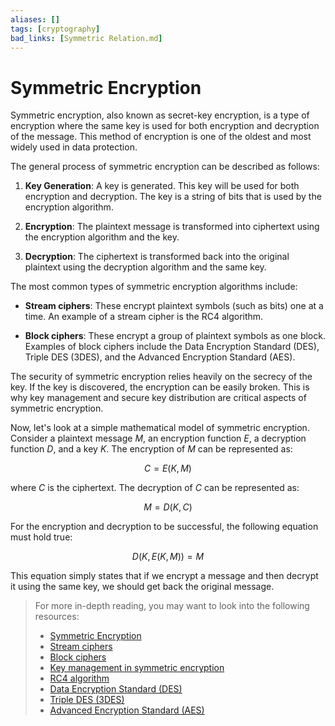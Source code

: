 ```yaml
---
aliases: []
tags: [cryptography]
bad_links: [Symmetric Relation.md]
---
```

# Symmetric Encryption

Symmetric encryption, also known as secret-key encryption, is a type of encryption where the same key is used for both encryption and decryption of the message. This method of encryption is one of the oldest and most widely used in data protection.

The general process of symmetric encryption can be described as follows:

1. **Key Generation**: A key is generated. This key will be used for both encryption and decryption. The key is a string of bits that is used by the encryption algorithm.

2. **Encryption**: The plaintext message is transformed into ciphertext using the encryption algorithm and the key.

3. **Decryption**: The ciphertext is transformed back into the original plaintext using the decryption algorithm and the same key.

The most common types of symmetric encryption algorithms include:

- **Stream ciphers**: These encrypt plaintext symbols (such as bits) one at a time. An example of a stream cipher is the RC4 algorithm.

- **Block ciphers**: These encrypt a group of plaintext symbols as one block. Examples of block ciphers include the Data Encryption Standard (DES), Triple DES (3DES), and the Advanced Encryption Standard (AES).

The security of symmetric encryption relies heavily on the secrecy of the key. If the key is discovered, the encryption can be easily broken. This is why key management and secure key distribution are critical aspects of symmetric encryption.

Now, let's look at a simple mathematical model of symmetric encryption. Consider a plaintext message $M$, an encryption function $E$, a decryption function $D$, and a key $K$. The encryption of $M$ can be represented as:

$$
C = E(K, M)
$$

where $C$ is the ciphertext. The decryption of $C$ can be represented as:

$$
M = D(K, C)
$$

For the encryption and decryption to be successful, the following equation must hold true:

$$
D(K, E(K, M)) = M
$$

This equation simply states that if we encrypt a message and then decrypt it using the same key, we should get back the original message.

> For more in-depth reading, you may want to look into the following resources:
> - [Symmetric Encryption](https://www.google.com/search?q=Symmetric+Encryption)
> - [Stream ciphers](https://www.google.com/search?q=Stream+ciphers)
> - [Block ciphers](https://www.google.com/search?q=Block+ciphers)
> - [Key management in symmetric encryption](https://www.google.com/search?q=Key+management+in+symmetric+encryption)
> - [RC4 algorithm](https://www.google.com/search?q=RC4+algorithm)
> - [Data Encryption Standard (DES)](https://www.google.com/search?q=Data+Encryption+Standard+(DES))
> - [Triple DES (3DES)](https://www.google.com/search?q=Triple+DES+(3DES))
> - [Advanced Encryption Standard (AES)](https://www.google.com/search?q=Advanced+Encryption+Standard+(AES))